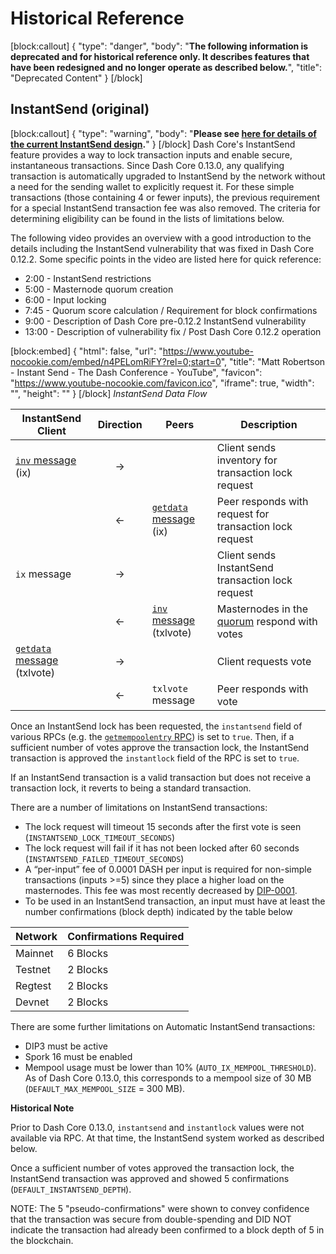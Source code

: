# Historical Reference

[block:callout]
{
  "type": "danger",
  "body": "**The following information is deprecated and for historical reference only. It describes features that have been redesigned and no longer operate as described below.**",
  "title": "Deprecated Content"
}
[/block]
## InstantSend (original)
[block:callout]
{
  "type": "warning",
  "body": "**Please see [here for details of the current InstantSend design](../guide/core-guide-dash-features-instantsend.md).**"
}
[/block]
Dash Core's InstantSend feature provides a way to lock transaction inputs and enable secure, instantaneous transactions. Since Dash Core 0.13.0, any qualifying transaction is automatically upgraded to InstantSend by the network without a need for the sending wallet to explicitly request it. For these simple transactions (those containing 4 or fewer inputs), the previous requirement for a special InstantSend transaction fee was also removed. The criteria for determining eligibility can be found in the lists of limitations below.

The following video provides an overview with a good introduction to the details including the InstantSend vulnerability that was fixed in Dash Core 0.12.2. Some specific points in the video are listed here for quick reference:

 - 2:00 - InstantSend restrictions
 - 5:00 - Masternode quorum creation
 - 6:00 - Input locking
 - 7:45 - Quorum score calculation / Requirement for block confirmations
 - 9:00 - Description of Dash Core pre-0.12.2 InstantSend vulnerability
 - 13:00 - Description of vulnerability fix / Post Dash Core 0.12.2 operation

[block:embed]
{
  "html": false,
  "url": "https://www.youtube-nocookie.com/embed/n4PELomRiFY?rel=0;start=0",
  "title": "Matt Robertson - Instant Send - The Dash Conference - YouTube",
  "favicon": "https://www.youtube-nocookie.com/favicon.ico",
  "iframe": true,
  "width": "",
  "height": ""
}
[/block]
*InstantSend Data Flow*

| **InstantSend Client** | **Direction**  | **Peers**   | **Description** |
| --- | :---: | --- | --- |
| [`inv` message](../ref/core-ref-p2p-network-data-messages.md#inv) (ix)          | → |                         | Client sends inventory for transaction lock request
|                             | ← | [`getdata` message](../ref/core-ref-p2p-network-data-messages.md#getdata) (ix)  | Peer responds with request for transaction lock request
| `ix` message                | → |                         | Client sends InstantSend transaction lock request
|                             | ← | [`inv` message](../ref/core-ref-p2p-network-data-messages.md#inv) (txlvote) | Masternodes in the [quorum](../guide/core-guide-dash-features-masternode-quorums.md#quorum-configuration) respond with votes
| [`getdata` message](../ref/core-ref-p2p-network-data-messages.md#getdata) (txlvote) | → |                         | Client requests vote
|                             | ← | `txlvote` message       | Peer responds with vote

Once an InstantSend lock has been requested, the `instantsend` field of various RPCs (e.g. the [`getmempoolentry` RPC](../api-ref/core-api-ref-remote-procedure-calls-blockchain.md#getmempoolentry)) is set to `true`. Then, if a sufficient number of votes approve the transaction lock, the InstantSend transaction is approved the `instantlock` field of the RPC is set to `true`.

If an InstantSend transaction is a valid transaction but does not receive a transaction lock, it reverts to being a standard transaction.

There are a number of limitations on InstantSend transactions:

* The lock request will timeout 15 seconds after the first vote is seen (`INSTANTSEND_LOCK_TIMEOUT_SECONDS`)
* The lock request will fail if it has not been locked after 60 seconds (`INSTANTSEND_FAILED_TIMEOUT_SECONDS`)
* A “per-input” fee of 0.0001 DASH per input is required for non-simple transactions (inputs >=5) since they place a higher load on the masternodes. This fee was most recently decreased by [DIP-0001](https://github.com/dashpay/dips/blob/master/dip-0001.md).
* To be used in an InstantSend transaction, an input must have at least the number confirmations (block depth) indicated by the table below

| **Network** | **Confirmations Required** |
| --- | --- |
| Mainnet | 6 Blocks |
| Testnet | 2 Blocks |
| Regtest | 2 Blocks |
| Devnet  | 2 Blocks |

There are some further limitations on Automatic InstantSend transactions:

* DIP3 must be active
* Spork 16 must be enabled
* Mempool usage must be lower than 10% (`AUTO_IX_MEMPOOL_THRESHOLD`). As of Dash Core 0.13.0, this corresponds to a mempool size of 30 MB (`DEFAULT_MAX_MEMPOOL_SIZE` = 300 MB).

**Historical Note**

Prior to Dash Core 0.13.0, `instantsend` and `instantlock` values were not available via RPC. At that time, the InstantSend system worked as described below.

Once a sufficient number of votes approved the transaction lock, the InstantSend transaction was approved and showed 5 confirmations (`DEFAULT_INSTANTSEND_DEPTH`).

NOTE: The 5 "pseudo-confirmations" were shown to convey confidence that the transaction was secure from double-spending and DID NOT indicate the transaction had already been confirmed to a block depth of 5 in the blockchain.